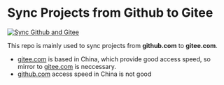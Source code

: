 # Sync Projects from Github to Gitee

[![Sync Github and Gitee](https://github.com/fanghuaqi/sync_github_gitee/workflows/Sync%20Github%20and%20Gitee/badge.svg)](https://github.com/fanghuaqi/sync_github_gitee/actions)

This repo is mainly used to sync projects from **github.com** to **gitee.com**.

* [gitee.com](https://gitee.com/) is based in China, which provide good access speed, so mirror to [gitee.com](https://gitee.com/) is neccessary.
* [github.com](https://github.com/) access speed in China is not good
